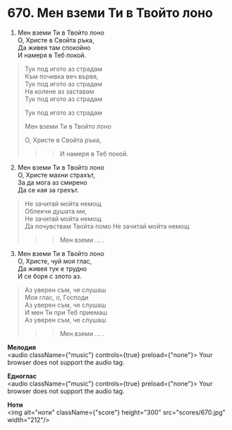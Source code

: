 # 670. Мен вземи Ти в Твойто лоно  

1. Мен вземи Ти в Твойто лоно  
О, Христе в Свойта ръка,  
Да живея там спокойно  
И намеря в Теб покой.  

> Тук под игото аз страдам  
> Към почивка веч вървя,  
> Тук под игото аз страдам  
> На колене аз заставам  
> Тук под игото аз страдам  
> 
> Тук под игото аз страдам  
> 
> Мен вземи Ти в Твойто лоно  
> 
> О, Христе в Свойта ръка,  
>> > И намеря в Теб покой.  

2. Мен вземи Ти в Твойто лоно  
О, Христе махни страхът,  
За да мога аз смирено  
Да се кая за грехът.  

> Не зачитай мойта немощ  
> Облекчи душата ми,  
> Не зачитай мойта немощ  
> Да почувствам Твойта помо
> Не зачитай мойта немощ  
>> > Мен вземи ... .  

3. Мен вземи Ти в Твойто лоно  
О, Христе, чуй моя глас,  
Да живея тук е трудно  
И се боря с злото аз.  

> Аз уверен съм, че слушаш  
> Моя глас, о, Господи  
> Аз уверен съм, че слушаш  
> И мен Ти при Теб приемаш  
> Аз уверен съм, че слушаш  
>> > Мен вземи ... .  

__Мелодия__  
<audio className={"music"} controls={true} preload={"none"}><source src="mp3/670.mp3" type="audio/mpeg"/>
Your browser does not support the audio tag.
</audio>  

__Едноглас__  
<audio className={"music"} controls={true} preload={"none"}><source src="transp/670.mp3" type="audio/mpeg"/>
Your browser does not support the audio tag.
</audio>  

__Ноти__  
<img alt="ноти" className={"score"} height="300" src="scores/670.jpg" width="212"/>

